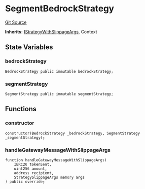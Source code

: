 # SegmentBedrockStrategy
[Git Source](https://github.com/bob-collective/bob/blob/master/src/gateway/strategy/SegmentStrategy.sol)

**Inherits:**
[IStrategyWithSlippageArgs](../../gateway/IStrategy.sol/abstract.IStrategyWithSlippageArgs.md), Context


## State Variables
### bedrockStrategy

```solidity
BedrockStrategy public immutable bedrockStrategy;
```


### segmentStrategy

```solidity
SegmentStrategy public immutable segmentStrategy;
```


## Functions
### constructor


```solidity
constructor(BedrockStrategy _bedrockStrategy, SegmentStrategy _segmentStrategy);
```

### handleGatewayMessageWithSlippageArgs


```solidity
function handleGatewayMessageWithSlippageArgs(
    IERC20 tokenSent,
    uint256 amount,
    address recipient,
    StrategySlippageArgs memory args
) public override;
```

